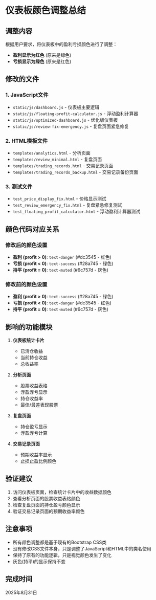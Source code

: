 # 仪表板颜色调整总结

## 调整内容
根据用户要求，将仪表板中的盈利亏损颜色进行了调整：
- **盈利显示为红色** (原来是绿色)
- **亏损显示为绿色** (原来是红色)

## 修改的文件

### 1. JavaScript文件
- `static/js/dashboard.js` - 仪表板主要逻辑
- `static/js/floating-profit-calculator.js` - 浮动盈利计算器
- `static/js/optimized-dashboard.js` - 优化版仪表板
- `static/js/review-fix-emergency.js` - 复盘页面紧急修复

### 2. HTML模板文件
- `templates/analytics.html` - 分析页面
- `templates/review_minimal.html` - 复盘页面
- `templates/trading_records.html` - 交易记录页面
- `templates/trading_records_backup.html` - 交易记录备份页面

### 3. 测试文件
- `test_price_display_fix.html` - 价格显示测试
- `test_review_emergency_fix.html` - 复盘紧急修复测试
- `test_floating_profit_calculator.html` - 浮动盈利计算器测试

## 颜色代码对应关系

### 修改后的颜色设置
- **盈利 (profit > 0)**: `text-danger` (#dc3545 - 红色)
- **亏损 (profit < 0)**: `text-success` (#28a745 - 绿色)
- **持平 (profit = 0)**: `text-muted` (#6c757d - 灰色)

### 修改前的颜色设置
- **盈利 (profit > 0)**: `text-success` (#28a745 - 绿色)
- **亏损 (profit < 0)**: `text-danger` (#dc3545 - 红色)
- **持平 (profit = 0)**: `text-muted` (#6c757d - 灰色)

## 影响的功能模块

1. **仪表板统计卡片**
   - 已清仓收益
   - 当前持仓收益
   - 总收益率

2. **分析页面**
   - 股票收益表格
   - 浮盈浮亏显示
   - 持仓收益率
   - 最佳/最差表现股票

3. **复盘页面**
   - 持仓盈亏显示
   - 浮盈浮亏计算

4. **交易记录页面**
   - 预期收益率显示
   - 止损止盈比例颜色

## 验证建议

1. 访问仪表板页面，检查统计卡片中的收益数据颜色
2. 查看分析页面的股票收益表格颜色
3. 检查复盘页面的持仓盈亏颜色显示
4. 验证交易记录页面的预期收益率颜色

## 注意事项

- 所有颜色调整都是基于现有的Bootstrap CSS类
- 没有修改CSS文件本身，只是调整了JavaScript和HTML中的类名使用
- 保持了原有的功能逻辑，只是视觉颜色发生了变化
- 灰色(持平)的显示保持不变

## 完成时间
2025年8月31日